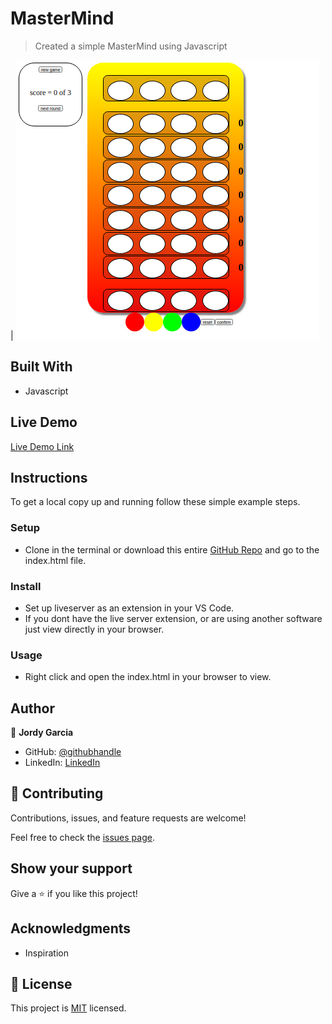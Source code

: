 
# MasterMind

> Created a simple MasterMind using Javascript


| ![screenshot](assets/project4.PNG)

## Built With

- Javascript

## Live Demo

[Live Demo Link](https://garciajordy.github.io/Mastermind/)

## Instructions
To get a local copy up and running follow these simple example steps.

### Setup
- Clone in the terminal or download this entire [GitHub Repo](https://github.com/garciajordy/Mastermind) and go to the index.html file.

### Install
- Set up liveserver as an extension in your VS Code.
- If you dont have the live server extension, or are using another software just view directly in your browser.

### Usage
- Right click and open the index.html in your browser to view.

## Author

👤 **Jordy Garcia**

- GitHub: [@githubhandle](https://github.com/garciajordy)
- LinkedIn: [LinkedIn](https://www.linkedin.com/in/jordy-garcia-675849206/)

## 🤝 Contributing

Contributions, issues, and feature requests are welcome!

Feel free to check the [issues page](issues/).

## Show your support

Give a ⭐ if you like this project!

## Acknowledgments

- Inspiration

## 📝 License

This project is [MIT](./LICENSE) licensed.
